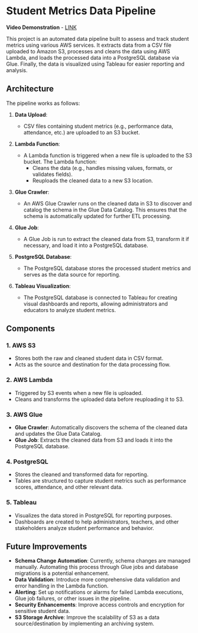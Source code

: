 # **Student Metrics Data Pipeline**

**Video Demonstration** - [LINK](https://www.youtube.com/watch?v=saI54lyJnes)



This project is an automated data pipeline built to assess and track student metrics using various AWS services. It extracts data from a CSV file uploaded to Amazon S3, processes and cleans the data using AWS Lambda, and loads the processed data into a PostgreSQL database via Glue. Finally, the data is visualized using Tableau for easier reporting and analysis.

## **Architecture**

The pipeline works as follows:

1. **Data Upload**:

   * CSV files containing student metrics (e.g., performance data, attendance, etc.) are uploaded to an S3 bucket.  
2. **Lambda Function**:

   * A Lambda function is triggered when a new file is uploaded to the S3 bucket. The Lambda function:  
     * Cleans the data (e.g., handles missing values, formats, or validates fields).  
     * Reuploads the cleaned data to a new S3 location.  
3. **Glue Crawler**:

   * An AWS Glue Crawler runs on the cleaned data in S3 to discover and catalog the schema in the Glue Data Catalog. This ensures that the schema is automatically updated for further ETL processing.  
4. **Glue Job**:

   * A Glue Job is run to extract the cleaned data from S3, transform it if necessary, and load it into a PostgreSQL database.  
5. **PostgreSQL Database**:

   * The PostgreSQL database stores the processed student metrics and serves as the data source for reporting.  
6. **Tableau Visualization**:

   * The PostgreSQL database is connected to Tableau for creating visual dashboards and reports, allowing administrators and educators to analyze student metrics.

## **Components**

### **1\. AWS S3**

* Stores both the raw and cleaned student data in CSV format.  
* Acts as the source and destination for the data processing flow.

### **2\. AWS Lambda**

* Triggered by S3 events when a new file is uploaded.  
* Cleans and transforms the uploaded data before reuploading it to S3.

### **3\. AWS Glue**

* **Glue Crawler**: Automatically discovers the schema of the cleaned data and updates the Glue Data Catalog.  
* **Glue Job**: Extracts the cleaned data from S3 and loads it into the PostgreSQL database.

### **4\. PostgreSQL**

* Stores the cleaned and transformed data for reporting.  
* Tables are structured to capture student metrics such as performance scores, attendance, and other relevant data.

### **5\. Tableau**

* Visualizes the data stored in PostgreSQL for reporting purposes.  
* Dashboards are created to help administrators, teachers, and other stakeholders analyze student performance and behavior.

## **Future Improvements**

* **Schema Change Automation**: Currently, schema changes are managed manually. Automating this process through Glue jobs and database migrations is a potential enhancement. 
* **Data Validation**: Introduce more comprehensive data validation and error handling in the Lambda function.  
* **Alerting**: Set up notifications or alarms for failed Lambda executions, Glue job failures, or other issues in the pipeline.  
* **Security Enhancements**: Improve access controls and encryption for sensitive student data.
* **S3 Storage Archive**: Improve the scalability of S3 as a data source/destination by implementing an archiving system.
